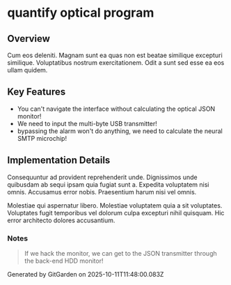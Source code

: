 # quantify optical program

## Overview
Cum eos deleniti. Magnam sunt ea quas non est beatae similique excepturi similique. Voluptatibus nostrum exercitationem. Odit a sunt sed esse ea eos ullam quidem.

## Key Features
- You can't navigate the interface without calculating the optical JSON monitor!
- We need to input the multi-byte USB transmitter!
- bypassing the alarm won't do anything, we need to calculate the neural SMTP microchip!

## Implementation Details
Consequuntur ad provident reprehenderit unde. Dignissimos unde quibusdam ab sequi ipsam quia fugiat sunt a. Expedita voluptatem nisi omnis. Accusamus error nobis. Praesentium harum nisi vel omnis.
 Molestiae qui aspernatur libero. Molestiae voluptatem quia a sit voluptates. Voluptates fugit temporibus vel dolorum culpa excepturi nihil quisquam. Hic error architecto dolores accusantium.

### Notes
> If we hack the monitor, we can get to the JSON transmitter through the back-end HDD monitor!

Generated by GitGarden on 2025-10-11T11:48:00.083Z